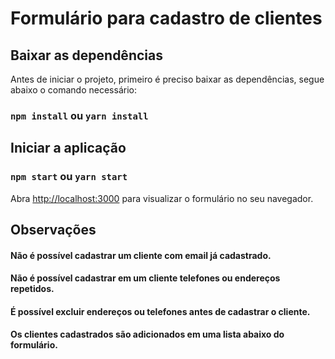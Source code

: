 
# Formulário para cadastro de clientes

## Baixar as dependências

Antes de iniciar o projeto, primeiro é preciso baixar as dependências, segue abaixo o comando necessário:
### `npm install` ou `yarn install`

## Iniciar a aplicação

### `npm start` ou `yarn start`

Abra [http://localhost:3000](http://localhost:3000) para visualizar o formulário no seu navegador.

## Observações

#### Não é possível cadastrar um cliente com email já cadastrado.
#### Não é possível cadastrar em um cliente telefones ou endereços repetidos.
#### É possível excluir endereços ou telefones antes de cadastrar o cliente.
#### Os clientes cadastrados são adicionados em uma lista abaixo do formulário.
